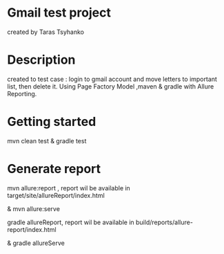 # Gmail test project
created by Taras Tsyhanko

# Description
created to test case : login to gmail account and move letters to important list, then delete it.
Using Page Factory Model ,maven & gradle with Allure Reporting.

# Getting started
mvn clean test & gradle test

# Generate report 
mvn allure:report ,
 report wil be available in target/site/allureReport/index.html
 
& mvn allure:serve
 
gradle allureReport,
 report wil be available in build/reports/allure-report/index.html
 
 & gradle allureServe